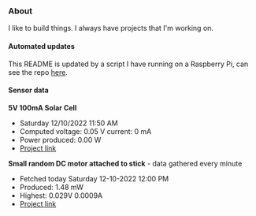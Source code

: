 ### About
I like to build things. I always have projects that I'm working on.

#### Automated updates
This README is updated by a script I have running on a Raspberry Pi, can see the repo [here](https://github.com/jdc-cunningham/raspi-git-repo-updater).

#### Sensor data
**5V 100mA Solar Cell**
- Saturday 12/10/2022 11:50 AM
- Computed voltage: 0.05 V current: 0 mA
- Power produced: 0.00 W
- [Project link](https://github.com/jdc-cunningham/raspisolarplotter)

**Small random DC motor attached to stick** - data gathered every minute
- Fetched today Saturday 12-10-2022 12:00 PM
- Produced: 1.48 mW
- Highest: 0.029V 0.0009A
- [Project link](https://github.com/jdc-cunningham/turbine-raspi)